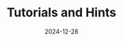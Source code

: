 ---
title: "Tutorials and Hints"
date: "2024-12-28"
tags: [""]
categories: [""]
description: "Tutorials and Hints"
draft: false
weight: 100
---